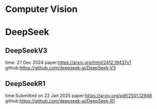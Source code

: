 # Computer Vision


# DeepSeek

## DeepSeekV3
time: 27 Dec 2024
paper:https://arxiv.org/html/2412.19437v1
github:https://github.com/deepseek-ai/DeepSeek-V3

## DeepSeekR1
time:Submitted on 22 Jan 2025
paper:https://arxiv.org/pdf/2501.12948
github:https://github.com/deepseek-ai/DeepSeek-R1

